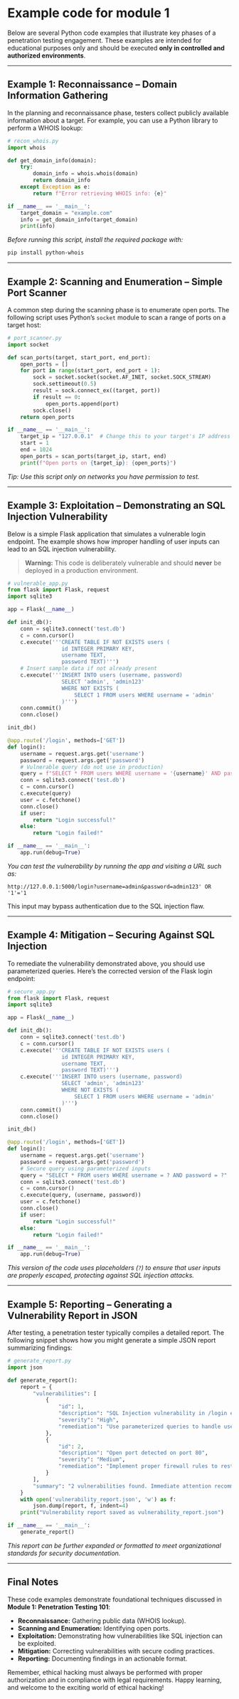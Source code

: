 # Example code for module 1

Below are several Python code examples that illustrate key phases of a penetration testing engagement. These examples are intended for educational purposes only and should be executed **only in controlled and authorized environments**.

---

## Example 1: Reconnaissance – Domain Information Gathering

In the planning and reconnaissance phase, testers collect publicly available information about a target. For example, you can use a Python library to perform a WHOIS lookup:

```python
# recon_whois.py
import whois

def get_domain_info(domain):
    try:
        domain_info = whois.whois(domain)
        return domain_info
    except Exception as e:
        return f"Error retrieving WHOIS info: {e}"

if __name__ == '__main__':
    target_domain = "example.com"
    info = get_domain_info(target_domain)
    print(info)
```

*Before running this script, install the required package with:*
```bash
pip install python-whois
```

---

## Example 2: Scanning and Enumeration – Simple Port Scanner

A common step during the scanning phase is to enumerate open ports. The following script uses Python’s `socket` module to scan a range of ports on a target host:

```python
# port_scanner.py
import socket

def scan_ports(target, start_port, end_port):
    open_ports = []
    for port in range(start_port, end_port + 1):
        sock = socket.socket(socket.AF_INET, socket.SOCK_STREAM)
        sock.settimeout(0.5)
        result = sock.connect_ex((target, port))
        if result == 0:
            open_ports.append(port)
        sock.close()
    return open_ports

if __name__ == '__main__':
    target_ip = "127.0.0.1"  # Change this to your target's IP address
    start = 1
    end = 1024
    open_ports = scan_ports(target_ip, start, end)
    print(f"Open ports on {target_ip}: {open_ports}")
```

*Tip: Use this script only on networks you have permission to test.*

---

## Example 3: Exploitation – Demonstrating an SQL Injection Vulnerability

Below is a simple Flask application that simulates a vulnerable login endpoint. The example shows how improper handling of user inputs can lead to an SQL injection vulnerability.

> **Warning:** This code is deliberately vulnerable and should **never** be deployed in a production environment.

```python
# vulnerable_app.py
from flask import Flask, request
import sqlite3

app = Flask(__name__)

def init_db():
    conn = sqlite3.connect('test.db')
    c = conn.cursor()
    c.execute('''CREATE TABLE IF NOT EXISTS users (
                 id INTEGER PRIMARY KEY,
                 username TEXT,
                 password TEXT)''')
    # Insert sample data if not already present
    c.execute('''INSERT INTO users (username, password)
                 SELECT 'admin', 'admin123'
                 WHERE NOT EXISTS (
                     SELECT 1 FROM users WHERE username = 'admin'
                 )''')
    conn.commit()
    conn.close()

init_db()

@app.route('/login', methods=['GET'])
def login():
    username = request.args.get('username')
    password = request.args.get('password')
    # Vulnerable query (do not use in production)
    query = f"SELECT * FROM users WHERE username = '{username}' AND password = '{password}'"
    conn = sqlite3.connect('test.db')
    c = conn.cursor()
    c.execute(query)
    user = c.fetchone()
    conn.close()
    if user:
        return "Login successful!"
    else:
        return "Login failed!"

if __name__ == '__main__':
    app.run(debug=True)
```

*You can test the vulnerability by running the app and visiting a URL such as:*

```
http://127.0.0.1:5000/login?username=admin&password=admin123' OR '1'='1
```

This input may bypass authentication due to the SQL injection flaw.

---

## Example 4: Mitigation – Securing Against SQL Injection

To remediate the vulnerability demonstrated above, you should use parameterized queries. Here’s the corrected version of the Flask login endpoint:

```python
# secure_app.py
from flask import Flask, request
import sqlite3

app = Flask(__name__)

def init_db():
    conn = sqlite3.connect('test.db')
    c = conn.cursor()
    c.execute('''CREATE TABLE IF NOT EXISTS users (
                 id INTEGER PRIMARY KEY,
                 username TEXT,
                 password TEXT)''')
    c.execute('''INSERT INTO users (username, password)
                 SELECT 'admin', 'admin123'
                 WHERE NOT EXISTS (
                     SELECT 1 FROM users WHERE username = 'admin'
                 )''')
    conn.commit()
    conn.close()

init_db()

@app.route('/login', methods=['GET'])
def login():
    username = request.args.get('username')
    password = request.args.get('password')
    # Secure query using parameterized inputs
    query = "SELECT * FROM users WHERE username = ? AND password = ?"
    conn = sqlite3.connect('test.db')
    c = conn.cursor()
    c.execute(query, (username, password))
    user = c.fetchone()
    conn.close()
    if user:
        return "Login successful!"
    else:
        return "Login failed!"

if __name__ == '__main__':
    app.run(debug=True)
```

*This version of the code uses placeholders (`?`) to ensure that user inputs are properly escaped, protecting against SQL injection attacks.*

---

## Example 5: Reporting – Generating a Vulnerability Report in JSON

After testing, a penetration tester typically compiles a detailed report. The following snippet shows how you might generate a simple JSON report summarizing findings:

```python
# generate_report.py
import json

def generate_report():
    report = {
        "vulnerabilities": [
            {
                "id": 1,
                "description": "SQL Injection vulnerability in /login endpoint",
                "severity": "High",
                "remediation": "Use parameterized queries to handle user input."
            },
            {
                "id": 2,
                "description": "Open port detected on port 80",
                "severity": "Medium",
                "remediation": "Implement proper firewall rules to restrict unnecessary services."
            }
        ],
        "summary": "2 vulnerabilities found. Immediate attention recommended for high severity issues."
    }
    with open('vulnerability_report.json', 'w') as f:
        json.dump(report, f, indent=4)
    print("Vulnerability report saved as vulnerability_report.json")

if __name__ == '__main__':
    generate_report()
```

*This report can be further expanded or formatted to meet organizational standards for security documentation.*

---

## Final Notes

These code examples demonstrate foundational techniques discussed in **Module 1: Penetration Testing 101**:
- **Reconnaissance:** Gathering public data (WHOIS lookup).
- **Scanning and Enumeration:** Identifying open ports.
- **Exploitation:** Demonstrating how vulnerabilities like SQL injection can be exploited.
- **Mitigation:** Correcting vulnerabilities with secure coding practices.
- **Reporting:** Documenting findings in an actionable format.

Remember, ethical hacking must always be performed with proper authorization and in compliance with legal requirements. Happy learning, and welcome to the exciting world of ethical hacking!